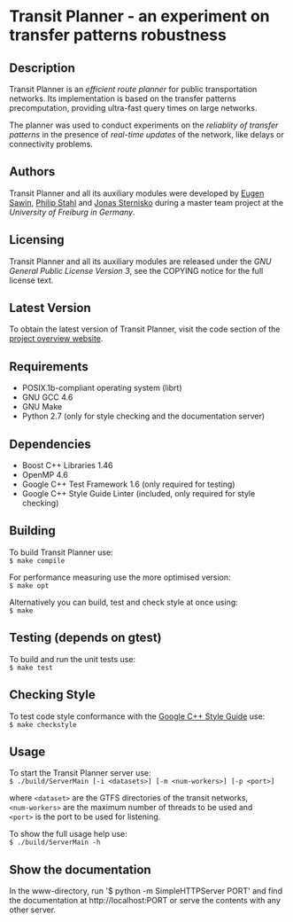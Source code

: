 Transit Planner - an experiment on transfer patterns robustness
===============================================================


Description
-----------
Transit Planner is an *efficient route planner* for public transportation networks.
Its implementation is based on the transfer patterns precomputation, providing
ultra-fast query times on large networks.

The planner was used to conduct experiments on the *reliablity of transfer
patterns* in the presence of *real-time updates* of the network, like delays or
connectivity problems.


Authors
-------
Transit Planner and all its auxiliary modules were developed by [Eugen Sawin](mailto:esawin@me73.com), [Philip Stahl](mailto:stahl@informatik.uni-freiburg.de) and [Jonas
Sternisko](jonas.sternisko@mars.uni-freiburg.de) during a master team project
at the *University of Freiburg in Germany*.


Licensing
---------
Transit Planner and all its auxiliary modules are released under the *GNU General Public License Version 3*, see the COPYING notice for the full license text.


Latest Version
--------------
To obtain the latest version of Transit Planner, visit the code section of the
[project overview website](http://stromboli.informatik.uni-freiburg.de/student-projects/philip+jonas+eugen).


Requirements
------------
  * POSIX.1b-compliant operating system (librt)
  * GNU GCC 4.6
  * GNU Make
  * Python 2.7 (only for style checking and the documentation server)


Dependencies
------------
  * Boost C++ Libraries 1.46
  * OpenMP 4.6
  * Google C++ Test Framework 1.6 (only required for testing)
  * Google C++ Style Guide Linter (included, only required for style checking)


Building
---------------
  To build Transit Planner use:  
  `$ make compile`

  For performance measuring use the more optimised version:  
  `$ make opt`

  Alternatively you can build, test and check style at once using:  
  `$ make`


Testing (depends on gtest)
------------------------------
  To build and run the unit tests use:  
  `$ make test`


Checking Style
--------------
  To test code style conformance with the [Google C++ Style Guide](http://google-styleguide.googlecode.com/svn/trunk/cppguide.xml) use:  
  `$ make checkstyle`


Usage
-----
  To start the Transit Planner server use:  
  `$ ./build/ServerMain [-i <datasets>] [-m <num-workers>] [-p <port>]`

  where `<dataset>` are the GTFS directories of the transit networks,  
  `<num-workers>` are the maximum number of threads to be used and  
  `<port>` is the port to be used for listening.  

  To show the full usage help use:  
  `$ ./build/ServerMain -h`


Show the documentation
----------------------
  In the www-directory, run
  '$ python -m SimpleHTTPServer PORT'
  and find the documentation at http://localhost:PORT or serve the 
  contents with any other server.


